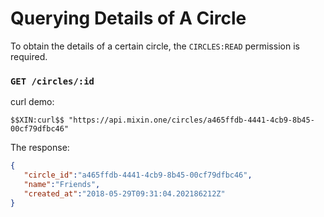 # Querying Details of A Circle

To obtain the details of a certain circle, the `CIRCLES:READ` permission is required.

### `GET /circles/:id`

curl demo:

```
$$XIN:curl$$ "https://api.mixin.one/circles/a465ffdb-4441-4cb9-8b45-00cf79dfbc46"
```

The response:

```json
{
   "circle_id":"a465ffdb-4441-4cb9-8b45-00cf79dfbc46",
   "name":"Friends",
   "created_at":"2018-05-29T09:31:04.202186212Z"
}
```
